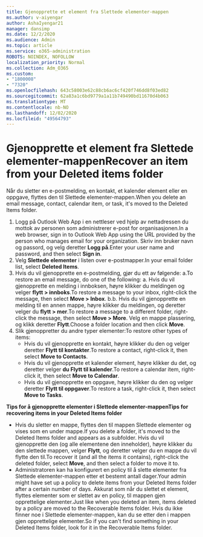 ```yaml
---
title: Gjenopprette et element fra Slettede elementer-mappen
ms.author: v-aiyengar
author: AshaIyengar21
manager: dansimp
ms.date: 12/2/2020
ms.audience: Admin
ms.topic: article
ms.service: o365-administration
ROBOTS: NOINDEX, NOFOLLOW
localization_priority: Normal
ms.collection: Adm_O365
ms.custom:
- "1800008"
- "7320"
ms.openlocfilehash: 643c58003e62c88cb6ac6cf420f746dd8f03ed82
ms.sourcegitcommit: 62a83a1c6bd9779a1a11b749490bd11670d4b063
ms.translationtype: MT
ms.contentlocale: nb-NO
ms.lasthandoff: 12/02/2020
ms.locfileid: "49564793"
---
```

# <a name="recover-an-item-from-your-deleted-items-folder"></a><span data-ttu-id="7a34f-102">Gjenopprette et element fra Slettede elementer-mappen</span><span class="sxs-lookup"><span data-stu-id="7a34f-102">Recover an item from your Deleted items folder</span></span>

<span data-ttu-id="7a34f-103">Når du sletter en e-postmelding, en kontakt, et kalender element eller en oppgave, flyttes den til Slettede elementer-mappen.</span><span class="sxs-lookup"><span data-stu-id="7a34f-103">When you delete an email message, contact, calendar item, or task, it's moved to the Deleted Items folder.</span></span>

1. <span data-ttu-id="7a34f-104">Logg på Outlook Web App i en nettleser ved hjelp av nettadressen du mottok av personen som administrerer e-post for organisasjonen.</span><span class="sxs-lookup"><span data-stu-id="7a34f-104">In a web browser, sign in to Outlook Web App using the URL provided by the person who manages email for your organization.</span></span> <span data-ttu-id="7a34f-105">Skriv inn bruker navn og passord, og velg deretter **Logg på**.</span><span class="sxs-lookup"><span data-stu-id="7a34f-105">Enter your user name and password, and then select **Sign in**.</span></span>
1. <span data-ttu-id="7a34f-106">Velg **Slettede elementer** i listen over e-postmapper.</span><span class="sxs-lookup"><span data-stu-id="7a34f-106">In your email folder list, select **Deleted Items**.</span></span>
1. <span data-ttu-id="7a34f-107">Hvis du vil gjenopprette en e-postmelding, gjør du ett av følgende: a.</span><span class="sxs-lookup"><span data-stu-id="7a34f-107">To restore an email message, do one of the following: a.</span></span> <span data-ttu-id="7a34f-108">Hvis du vil gjenopprette en melding i innboksen, høyre klikker du meldingen og velger **flytt > innboks**.</span><span class="sxs-lookup"><span data-stu-id="7a34f-108">To restore a message to your inbox, right-click the message, then select **Move > Inbox**.</span></span>
    <span data-ttu-id="7a34f-109">b.</span><span class="sxs-lookup"><span data-stu-id="7a34f-109">b.</span></span> <span data-ttu-id="7a34f-110">Hvis du vil gjenopprette en melding til en annen mappe, høyre klikker du meldingen, og deretter velger du **flytt > mer**.</span><span class="sxs-lookup"><span data-stu-id="7a34f-110">To restore a message to a different folder, right-click the message, then select **Move > More**.</span></span> <span data-ttu-id="7a34f-111">Velg en mappe plassering, og klikk deretter **Flytt**.</span><span class="sxs-lookup"><span data-stu-id="7a34f-111">Choose a folder location and then click **Move**.</span></span>
4. <span data-ttu-id="7a34f-112">Slik gjenoppretter du andre typer elementer:</span><span class="sxs-lookup"><span data-stu-id="7a34f-112">To restore other types of items:</span></span>
    - <span data-ttu-id="7a34f-113">Hvis du vil gjenopprette en kontakt, høyre klikker du den og velger deretter **Flytt til kontakter**.</span><span class="sxs-lookup"><span data-stu-id="7a34f-113">To restore a contact, right-click it, then select **Move to Contacts**.</span></span>
    - <span data-ttu-id="7a34f-114">Hvis du vil gjenopprette et kalender element, høyre klikker du det, og deretter velger **du Flytt til kalender**.</span><span class="sxs-lookup"><span data-stu-id="7a34f-114">To restore a calendar item, right-click it, then select **Move to Calendar**.</span></span>
    - <span data-ttu-id="7a34f-115">Hvis du vil gjenopprette en oppgave, høyre klikker du den og velger deretter **Flytt til oppgaver**.</span><span class="sxs-lookup"><span data-stu-id="7a34f-115">To restore a task, right-click it, then select **Move to Tasks**.</span></span>

<span data-ttu-id="7a34f-116">**Tips for å gjenopprette elementer i Slettede elementer-mappen**</span><span class="sxs-lookup"><span data-stu-id="7a34f-116">**Tips for recovering items in your Deleted Items folder**</span></span>

- <span data-ttu-id="7a34f-117">Hvis du sletter en mappe, flyttes den til mappen Slettede elementer og vises som en under mappe.</span><span class="sxs-lookup"><span data-stu-id="7a34f-117">If you delete a folder, it's moved to the Deleted Items folder and appears as a subfolder.</span></span> <span data-ttu-id="7a34f-118">Hvis du vil gjenopprette den (og alle elementene den inneholder), høyre klikker du den slettede mappen, velger **Flytt**, og deretter velger du en mappe du vil flytte den til.</span><span class="sxs-lookup"><span data-stu-id="7a34f-118">To recover it (and all the items it contains), right-click the deleted folder, select **Move**, and then select a folder to move it to.</span></span>
- <span data-ttu-id="7a34f-119">Administratoren kan ha konfigurert en policy til å slette elementer fra Slettede elementer-mappen etter et bestemt antall dager.</span><span class="sxs-lookup"><span data-stu-id="7a34f-119">Your admin might have set up a policy to delete items from your Deleted Items folder after a certain number of days.</span></span> <span data-ttu-id="7a34f-120">Akkurat som når du slettet et element, flyttes elementer som er slettet av en policy, til mappen gjen opprettelige elementer.</span><span class="sxs-lookup"><span data-stu-id="7a34f-120">Just like when you deleted an item, items deleted by a policy are moved to the Recoverable Items folder.</span></span> <span data-ttu-id="7a34f-121">Hvis du ikke finner noe i Slettede elementer-mappen, kan du se etter den i mappen gjen opprettelige elementer.</span><span class="sxs-lookup"><span data-stu-id="7a34f-121">So if you can't find something in your Deleted Items folder, look for it in the Recoverable Items folder.</span></span>
